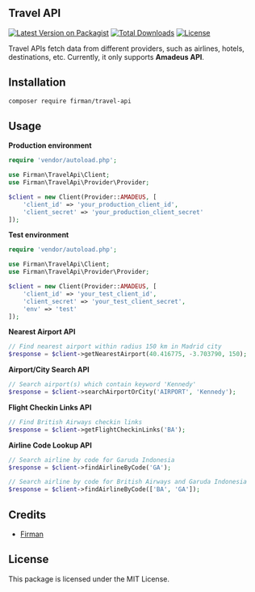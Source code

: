 ## Travel API

[![Latest Version on Packagist](https://img.shields.io/packagist/v/firman/travel-api.svg)](https://packagist.org/packages/firman/travel-api)
[![Total Downloads](https://img.shields.io/packagist/dt/firman/travel-api.svg)](https://packagist.org/packages/firman/travel-api)
[![License](https://img.shields.io/packagist/l/firman/travel-api.svg)](https://packagist.org/packages/firman/travel-api)

Travel APIs fetch data from different providers, such as airlines, hotels, destinations, etc. Currently, it only supports **Amadeus API**.

## Installation

```bash
composer require firman/travel-api
```

## Usage

**Production environment**
```php
require 'vendor/autoload.php';

use Firman\TravelApi\Client;
use Firman\TravelApi\Provider\Provider;

$client = new Client(Provider::AMADEUS, [
    'client_id' => 'your_production_client_id',
    'client_secret' => 'your_production_client_secret'
]);
```

**Test environment**
```php
require 'vendor/autoload.php';

use Firman\TravelApi\Client;
use Firman\TravelApi\Provider\Provider;

$client = new Client(Provider::AMADEUS, [
    'client_id' => 'your_test_client_id',
    'client_secret' => 'your_test_client_secret',
    'env' => 'test'
]);
```

**Nearest Airport API**
```php
// Find nearest airport within radius 150 km in Madrid city
$response = $client->getNearestAirport(40.416775, -3.703790, 150);
```

**Airport/City Search API**
```php
// Search airport(s) which contain keyword 'Kennedy'
$response = $client->searchAirportOrCity('AIRPORT', 'Kennedy');
```

**Flight Checkin Links API**
```php
// Find British Airways checkin links
$response = $client->getFlightCheckinLinks('BA');
```

**Airline Code Lookup API**
```php
// Search airline by code for Garuda Indonesia
$response = $client->findAirlineByCode('GA');

// Search airline by code for British Airways and Garuda Indonesia
$response = $client->findAirlineByCode(['BA', 'GA']);
```

## Credits

- [Firman](https://github.com/jscoder-io)

## License

This package is licensed under the MIT License.